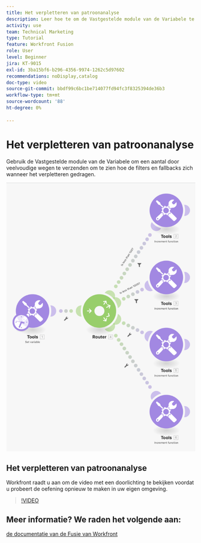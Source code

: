```yaml
---
title: Het verpletteren van patroonanalyse
description: Leer hoe te om de Vastgestelde module van de Variabele te gebruiken om een aantal door veelvoudige wegen te verzenden om te zien hoe de filters en de fallbacks zich in  [!DNL Adobe Workfront Fusion] gedragen.
activity: use
team: Technical Marketing
type: Tutorial
feature: Workfront Fusion
role: User
level: Beginner
jira: KT-9015
exl-id: 3ba15bf6-b296-4356-9974-1262c5d97602
recommendations: noDisplay,catalog
doc-type: video
source-git-commit: bbdf99c6bc1be714077fd94fc3f8325394de36b3
workflow-type: tm+mt
source-wordcount: '88'
ht-degree: 0%

---
```


# Het verpletteren van patroonanalyse

Gebruik de Vastgestelde module van de Variabele om een aantal door veelvoudige wegen te verzenden om te zien hoe de filters en fallbacks zich wanneer het verpletteren gedragen.

![ een beeld van het scenario van de Fusie ](assets/universal-connectors-and-routing-7.png)

## Het verpletteren van patroonanalyse

Workfront raadt u aan om de video met een doorlichting te bekijken voordat u probeert de oefening opnieuw te maken in uw eigen omgeving.

>[!VIDEO](https://video.tv.adobe.com/v/335274/?quality=12&learn=on&enablevpops=1)


## Meer informatie? We raden het volgende aan:

[ de documentatie van de Fusie van Workfront ](https://experienceleague.adobe.com/en/docs/workfront-fusion/using/get-started-with-fusion/understand-workfront-fusion/workfront-fusion-overview)
